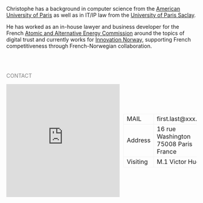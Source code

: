 Christophe has a background in computer science from the <a href="https://www.aup.edu/">American University of Paris</a> as well as in IT/IP law from the <a href="https://www.universite-paris-saclay.fr/en">University of Paris Saclay</a>.

He has worked as an in-house lawyer and business developer for the French <a href="https://list.cea.fr/en/digital-trust-building-a-more-secure-digital-world/">Atomic and Alternative Energy Commission</a> around the topics of digital trust and currently works for <a href="https://en.innovasjonnorge.no">Innovation Norway</a>, supporting French competitiveness through French-Norwegian collaboration.

<br>
<br>

<span style="color:grey">CONTACT</span> <br>



<tr>
<div style="display: flex; align-items: center;">
    <iframe class="tabContent" name="tabIframe2" frameborder="0" 
            src="https://api.mapbox.com/styles/v1/chrisatmap/clqdjwxk300dw01qv1mu6cx9m.html?title=false&access_token=pk.eyJ1IjoiY2hyaXNhdG1hcCIsImEiOiJjbHFkanRndW8wNjA3MmpudXd6MnZqNDIzIn0.j2jlIdifM0ESvNBNlKXQ-A&zoomwheel=false#10.44/48.8682/2.3152" 
            title="Monochrome" style="border:none; width: 400px; height: 300px;"></iframe>
    <table style="margin-left: 10px;">
        <tr>
            <td style="border: 1px solid #f2f2f2;">MAIL</td>
            <td style="border: 1px solid #f2f2f2;">first.last@xxx.no</td>
        </tr>
        <tr>
            <td style="border: 1px solid #f2f2f2;">Address</td>
            <td style="border: 1px solid #f2f2f2;">16 rue Washington <br> 75008 Paris <br> France </td>        
        </tr>
        <tr>
            <td style="border: 1px solid #f2f2f2;">Visiting</td>
            <td style="border: 1px solid #f2f2f2;">M.1 Victor Hugo </td>        
        </tr>
    </table>
</div>
</tr>

    
